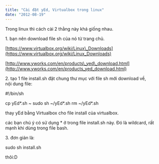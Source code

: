 ```yaml
---
title: "Cài đặt yEd, Virtualbox trong linux"
date: "2012-08-19"
---
```


Trong linux thì cách cài 2 thằng này khá giống nhau.

1\. bạn nên download file sh của nó từ trang chủ.

[https://www.virtualbox.org/wiki/Linux\_Downloads](https://www.virtualbox.org/wiki/Linux_Downloads)

[http://www.yworks.com/en/products\_yed\_download.html](http://www.yworks.com/en/products_yed_download.html)

2\. tạo 1 file install.sh đặt chung thư mục với file sh mới download về, nội dung file:

#!/bin/sh

cp yEd\*.sh ~ sudo sh ~/yEd\*.sh rm ~/yEd\*.sh

thay yEd bằng Virtualbox cho file install của virtualbox.

các bạn chú ý có sử dụng \* ở trong file install.sh này. Đó là wildcard, rất mạnh khi dùng trong file bash.

3. đơn giản là:

sudo sh install.sh

thôi:D
